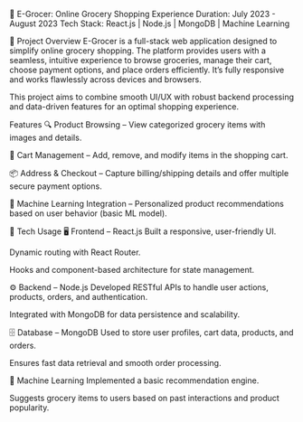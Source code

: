 🛒 E-Grocer: Online Grocery Shopping Experience
Duration: July 2023 - August 2023
Tech Stack: React.js | Node.js | MongoDB | Machine Learning

📌 Project Overview
E-Grocer is a full-stack web application designed to simplify online grocery shopping. The platform provides users with a seamless, intuitive experience to browse groceries, manage their cart, choose payment options, and place orders efficiently. It’s fully responsive and works flawlessly across devices and browsers.

This project aims to combine smooth UI/UX with robust backend processing and data-driven features for an optimal shopping experience.

Features
🔍 Product Browsing – View categorized grocery items with images and details.

🛒 Cart Management – Add, remove, and modify items in the shopping cart.

📦 Address & Checkout – Capture billing/shipping details and offer multiple secure payment options.

🤖 Machine Learning Integration – Personalized product recommendations based on user behavior (basic ML model).

🧰 Tech Usage
🖥️ Frontend – React.js
Built a responsive, user-friendly UI.

Dynamic routing with React Router.

Hooks and component-based architecture for state management.

⚙️ Backend – Node.js
Developed RESTful APIs to handle user actions, products, orders, and authentication.

Integrated with MongoDB for data persistence and scalability.

🗄️ Database – MongoDB
Used to store user profiles, cart data, products, and orders.

Ensures fast data retrieval and smooth order processing.

🧠 Machine Learning
Implemented a basic recommendation engine.

Suggests grocery items to users based on past interactions and product popularity.
